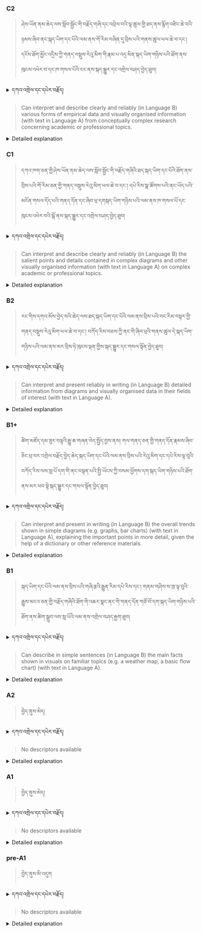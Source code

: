 ### C2
<!-- panels:start -->
<!-- div:left-panel -->

>ཤེས་ཡོན་ནམ་ཆེད་ལས་སློབ་སྦྱོང་གི་བརྗོད་གཞི་དང་འབྲེལ་བའི་ལྟ་ཚུལ་གྱི་ཐད་ནས་རྙོག་འཛིང་ཆེ་བའི་ཉམས་ཞིབ་ནང་སྐད་ཡིག་དང་པོའི་ལམ་ནས་གོ་རིམ་བཞིན་དུ་བྲིས་པའི་གནས་ཚུལ་ཕལ་ཆེ་བ་དང་། དངོས་ཐོག་མྱོང་འདྲིས་ཀྱི་གནད་བསྡུས་རེའུ་མིག་གི་རྣམ་པ་འདྲ་མིན་སྐད་ཡིག་གཉིས་པའི་ཐོག་ནས་ཁུངས་འཕེར་བ་དང་ཁ་གསལ་པོའི་ངང་ནས་སྐད་སྒྱུར་དང་འགྲེལ་བཤད་བྱེད་ཐུབ།



<details>
  <summary>དཀའ་འགྲེལ་དང་དཔེར་བརྗོད།</summary>

བདག་གིས་དེ་ལྷག་ཏུ་སྟབས་བདེའི་ཆ་ཤས་སུ་དབྱེ་རུ་བཅུག་པ་སྟེ།

1.སྐད་ཆ་དྭངས་ཤིང་གསལ་བ་སྟེ། འདིས་ཁྱོད་ཀྱིས་གོ་བདེ་ཤེས་སླ་བའི་ཐབས་ལ་བརྟེན་ནས་བཤད་ཆོག་པ་དང་འབྲི་ཆོག་པ་མཚོན་ ཁྱེད་ཀྱིས་དོན་སྙིང་ལྡན་པའི་ཚིག་བཀོལ་ནས་ཉན་མཁན་དང་ཀློག་པ་པོ་རྣམས་ལ་མཚོན་ན་རྙོག་འཛིང་ཆེན་པོ་མེད།
དཔེ་མཚོན་འདི་ལྟར། "དེ་རིང་གི་ནམ་མཁའ་ཧ་ཅང་སྔོ་"ཞེས་པ་ནི་སྟབས་བདེ་ཞིང་གསལ་བའི་ཚིག་གྲུབ་ཤིག་རེད།
</details>


<!-- div:right-panel -->

> Can interpret and describe clearly and reliably (in Language B) various forms of empirical data and visually organised information (with text in Language A) from conceptually complex research concerning academic or professional topics. 





<details>

  <summary>Detailed explanation</summary>

This means the person has the ability to accurately understand and effectively articulate different forms of empirical data and visually organized information derived from complex research in academic or professional fields. They can interpret the information presented in graphs, charts, tables, or other visual formats using Language B. Additionally, they can provide clear and reliable descriptions of the data and visuals, ensuring accurate communication of the findings. They possess the skills necessary to comprehend the conceptual complexities of the research and convey the information in a precise and understandable manner.

It is important to note that they consider the accompanying text written in Language A to gain a deeper understanding of the context and explanations related to the empirical data and visually organized information.

In summary, this descriptor emphasizes the person's proficiency in interpreting and describing empirical data and visually organized information derived from complex research. They can do so accurately using Language B, while also considering the accompanying text in Language A. Their skill set enables them to effectively communicate the findings of academic or professional research in a clear and reliable manner.

</details>

<!-- panels:end -->




### C1
<!-- panels:start -->
<!-- div:left-panel -->

>དཀའ་ཁག་ཅན་གྱི་ཤེས་ཡོན་ནམ་ཆེད་ལས་སློབ་སྦྱོང་གི་བརྗོད་གཞིའི་ཐད་སྐད་ཡིག་དང་པོའི་ཐོག་ནས་བྲིས་པའི་གོ་རིམ་ཅན་གྱི་གནད་བསྡུས་རེའུ་མིག་ཕལ་ཆེ་བ་དང་། དཔེ་རིས་སྣ་ཚོགས་པའི་ནང་ཡོད་པའི་མངོན་གསལ་དོད་པའི་གནད་དོན་དང་ཞིབ་ཕྲ་དགསྐད་ཡིག་གཉིས་པའི་ལམ་ནས་ཁ་གསལ་པོ་དང་ཁུངས་འཕེར་བའི་སྒོ་ནས་སྐད་སྒྱུར་དང་འགྲེལ་བཤད་བྱེད་ཐུབ།





<details>
  <summary>དཀའ་འགྲེལ་དང་དཔེར་བརྗོད།</summary>

བདག་གིས་དེ་ལྷག་ཏུ་སྟབས་བདེའི་ཆ་ཤས་སུ་དབྱེ་རུ་བཅུག་པ་སྟེ།

1.སྐད་ཆ་དྭངས་ཤིང་གསལ་བ་སྟེ། འདིས་ཁྱོད་ཀྱིས་གོ་བདེ་ཤེས་སླ་བའི་ཐབས་ལ་བརྟེན་ནས་བཤད་ཆོག་པ་དང་འབྲི་ཆོག་པ་མཚོན་ ཁྱེད་ཀྱིས་དོན་སྙིང་ལྡན་པའི་ཚིག་བཀོལ་ནས་ཉན་མཁན་དང་ཀློག་པ་པོ་རྣམས་ལ་མཚོན་ན་རྙོག་འཛིང་ཆེན་པོ་མེད།
དཔེ་མཚོན་འདི་ལྟར། "དེ་རིང་གི་ནམ་མཁའ་ཧ་ཅང་སྔོ་"ཞེས་པ་ནི་སྟབས་བདེ་ཞིང་གསལ་བའི་ཚིག་གྲུབ་ཤིག་རེད།
</details>

<!-- div:right-panel -->

>Can interpret and describe clearly and reliably (in Language B) the salient points and details contained in complex diagrams and other visually organised information (with text in Language A) on complex academic or professional topics. 





<details>

  <summary>Detailed explanation</summary>

This means the person has the ability to accurately understand and effectively communicate the important points and intricate details presented in complex diagrams and visually organized information concerning complex academic or professional subjects. They can interpret the content depicted in the diagrams using Language B. Additionally, they can provide clear and reliable descriptions of the salient points and specific details within the visuals. They possess the skills necessary to comprehend the complexity of the topics and convey the information accurately and coherently.

It is important to note that they consider the accompanying text written in Language A to gain a comprehensive understanding of the context and explanations associated with the diagrams and visually organized information.

In summary, this descriptor emphasizes the person's proficiency in interpreting and describing the salient points and intricate details contained within complex diagrams and visually organized information. They can accomplish this accurately using Language B, while also taking into account the accompanying text in Language A. Their skill set enables them to effectively communicate complex academic or professional information in a clear and reliable manner.

</details>

<!-- panels:end -->





### B2
<!-- panels:start -->
<!-- div:left-panel -->

> རང་གིས་དགའ་མོས་བྱེད་སའི་ཆེད་ལས་ཐད་སྐད་ཡིག་དང་པོའི་ལམ་ནས་བྲིས་པའི་བང་རིམ་བསྟར་གྱི་གནད་བསྡུས་རེའུ་མིག་ཕལ་ཆེ་བ་དང་། བཀོད་རིས་བཅས་ཀྱི་ནང་གི་ཞིབ་ཕྲའི་གནས་ཚུལ་དེ་སྐད་ཡིག་གཉིས་པའི་ལམ་ནས་མར་བྲིས་ཏེ་ཁུངས་ལྡན་གྱིས་སྐད་སྒྱུར་དང་གསལ་སྟོན་བྱེད་ཐུབ།






<details>
  <summary>དཀའ་འགྲེལ་དང་དཔེར་བརྗོད།</summary>

བདག་གིས་དེ་ལྷག་ཏུ་སྟབས་བདེའི་ཆ་ཤས་སུ་དབྱེ་རུ་བཅུག་པ་སྟེ།

1.སྐད་ཆ་དྭངས་ཤིང་གསལ་བ་སྟེ། འདིས་ཁྱོད་ཀྱིས་གོ་བདེ་ཤེས་སླ་བའི་ཐབས་ལ་བརྟེན་ནས་བཤད་ཆོག་པ་དང་འབྲི་ཆོག་པ་མཚོན་ ཁྱེད་ཀྱིས་དོན་སྙིང་ལྡན་པའི་ཚིག་བཀོལ་ནས་ཉན་མཁན་དང་ཀློག་པ་པོ་རྣམས་ལ་མཚོན་ན་རྙོག་འཛིང་ཆེན་པོ་མེད།
དཔེ་མཚོན་འདི་ལྟར། "དེ་རིང་གི་ནམ་མཁའ་ཧ་ཅང་སྔོ་"ཞེས་པ་ནི་སྟབས་བདེ་ཞིང་གསལ་བའི་ཚིག་གྲུབ་ཤིག་རེད།
</details>

<!-- div:right-panel -->

> Can interpret and present reliably in writing (in Language B) detailed information from diagrams and visually organised data in their fields of interest (with text in Language A). 




<details>

  <summary>Detailed explanation</summary>

This means the person possesses the ability to accurately understand and convey detailed information derived from diagrams and visually organized data within their areas of interest. They can interpret the information depicted in the diagrams and visuals, utilizing their proficiency in writing (Language B) to effectively present the information in written form. They consider the accompanying text written in Language A to gain a deeper understanding of the context and explanations related to the diagrams and visuals.

In summary, this descriptor highlights the individual's capability to accurately interpret and present detailed information derived from diagrams and visually organized data in writing (Language B). They take into account the accompanying text in Language A to enhance their understanding and ensure accurate communication. Their skill set enables them to effectively convey complex information from their fields of interest through written means.

</details>

<!-- panels:end -->







### B1+
<!-- panels:start -->
<!-- div:left-panel -->

> ཚིག་མཛོད་དམ་ཟུར་བལྟའི་རྒྱུ་ཆ་གཞན་བེད་སྤྱོད་བྱས་ནས། གལ་གནད་ཅན་གྱི་གནད་དོན་རྣམས་ཞིབ་ཅིང་ཕྲ་བར་འགྲེལ་བརྗོད་བྱེད་ཆེད་སྐད་ཡིག་དང་པོའི་ལམ་ནས་བྲིས་པའི་རེའུ་མིག་དང་དཔེ་རིས་ལྟ་བུའི་བཀོད་རིས་ལས་སླ་པོ་དག་གི་ནང་བསྟན་པའི་སྤྱི་ཡོངས་ཀྱི་བསམ་ཕྱོགས་དག་སྐད་ཡིག་གཉིས་པའི་ཐོག་ནས་མར་ཕབ་སྟེ་སྐད་སྒྱུར་དང་གསལ་སྟོན་བྱེད་ཐུབ། 



<details>
  <summary>དཀའ་འགྲེལ་དང་དཔེར་བརྗོད།</summary>

བདག་གིས་དེ་ལྷག་ཏུ་སྟབས་བདེའི་ཆ་ཤས་སུ་དབྱེ་རུ་བཅུག་པ་སྟེ།

1.སྐད་ཆ་དྭངས་ཤིང་གསལ་བ་སྟེ། འདིས་ཁྱོད་ཀྱིས་གོ་བདེ་ཤེས་སླ་བའི་ཐབས་ལ་བརྟེན་ནས་བཤད་ཆོག་པ་དང་འབྲི་ཆོག་པ་མཚོན་ ཁྱེད་ཀྱིས་དོན་སྙིང་ལྡན་པའི་ཚིག་བཀོལ་ནས་ཉན་མཁན་དང་ཀློག་པ་པོ་རྣམས་ལ་མཚོན་ན་རྙོག་འཛིང་ཆེན་པོ་མེད།
དཔེ་མཚོན་འདི་ལྟར། "དེ་རིང་གི་ནམ་མཁའ་ཧ་ཅང་སྔོ་"ཞེས་པ་ནི་སྟབས་བདེ་ཞིང་གསལ་བའི་ཚིག་གྲུབ་ཤིག་རེད།
</details>

<!-- div:right-panel -->

> Can interpret and present in writing (in Language B) the overall trends shown in simple diagrams (e.g. graphs, bar charts) (with text in Language A), explaining the important points in more detail, given the help of a dictionary or other reference materials. 



<details>

  <summary>Detailed explanation</summary>

This means the person has the ability to accurately understand and articulate the general trends illustrated in straightforward diagrams, like graphs or bar charts, using Language B. They can effectively convey the overall patterns and trends depicted in the diagrams. In order to provide more detailed explanations of the important points, they may require the help of a dictionary or other reference materials to overcome any potential language or terminology limitations. Additionally, they consider the accompanying text in Language A to gain a comprehensive understanding of the context and explanations related to the diagrams.

In summary, this descriptor emphasizes the individual's capability to interpret and present the overall trends shown in simple diagrams using Language B. They can provide detailed explanations with the assistance of reference materials, ensuring a thorough understanding of the significant points. They also take into account the accompanying text in Language A to enhance their comprehension and presentation.

</details>

<!-- panels:end -->



### B1
<!-- panels:start -->
<!-- div:left-panel -->

> སྐད་ཡིག་དང་པོའི་ལམ་ནས་བྲིས་པའི་གཞི་རྩའི་རྒྱུན་རིམ་དཔེ་རིས་དང་། གནམ་གཤིས་ས་ཁྲ་ལྟ་བུའི་རྒྱུས་མངའ་ཅན་གྱི་བརྗོད་གཞིའི་ཐོག་གི་འཆར་སྣང་ནང་གི་གནད་དོན་གཙོ་བོ་དག་སྐད་ཡིག་གཉིས་པའི་ཐོག་ནས་ཚིག་སྒྲུབ་ལས་སླ་པོའི་ལམ་ནས་འགྲེལ་བཤད་རྒྱག་ཐུབ།




<details>
  <summary>དཀའ་འགྲེལ་དང་དཔེར་བརྗོད།</summary>

བདག་གིས་དེ་ལྷག་ཏུ་སྟབས་བདེའི་ཆ་ཤས་སུ་དབྱེ་རུ་བཅུག་པ་སྟེ།

1.སྐད་ཆ་དྭངས་ཤིང་གསལ་བ་སྟེ། འདིས་ཁྱོད་ཀྱིས་གོ་བདེ་ཤེས་སླ་བའི་ཐབས་ལ་བརྟེན་ནས་བཤད་ཆོག་པ་དང་འབྲི་ཆོག་པ་མཚོན་ ཁྱེད་ཀྱིས་དོན་སྙིང་ལྡན་པའི་ཚིག་བཀོལ་ནས་ཉན་མཁན་དང་ཀློག་པ་པོ་རྣམས་ལ་མཚོན་ན་རྙོག་འཛིང་ཆེན་པོ་མེད།
དཔེ་མཚོན་འདི་ལྟར། "དེ་རིང་གི་ནམ་མཁའ་ཧ་ཅང་སྔོ་"ཞེས་པ་ནི་སྟབས་བདེ་ཞིང་གསལ་བའི་ཚིག་གྲུབ་ཤིག་རེད།
</details>

<!-- div:right-panel -->

> Can describe in simple sentences (in Language B) the main facts shown in visuals on familiar topics (e.g. a weather map, a basic flow chart) (with text in Language A). 




<details>

  <summary>Detailed explanation</summary>

This means the person has the ability to accurately describe the primary facts depicted in visuals related to familiar topics, such as a weather map or basic flow chart. They can effectively communicate the essential information using simple sentences in Language B. They consider the accompanying text in Language A to gain a deeper understanding of the visuals and provide accurate descriptions.

In summary, this descriptor highlights the individual's proficiency in describing the key facts found in visuals representing familiar topics. They can achieve this by using simple sentences in Language B, while considering the accompanying text in Language A. Their skill set allows them to effectively convey the main information presented in the visuals.

</details>

<!-- panels:end -->





### A2
<!-- panels:start -->
<!-- div:left-panel -->

> བྱེད་ནུས་མེད།
  


<details>
  <summary>དཀའ་འགྲེལ་དང་དཔེར་བརྗོད།</summary>

...
</details>

<!-- div:right-panel -->

> No descriptors available




<details>

  <summary>Detailed explanation</summary>

...

</details>

<!-- panels:end -->




### A1
<!-- panels:start -->
<!-- div:left-panel -->

>བྱེད་ནུས་མེད།
 
<details>
  <summary>དཀའ་འགྲེལ་དང་དཔེར་བརྗོད།</summary>

...
</details>

<!-- div:right-panel -->

> No descriptors available

<details>

  <summary>Detailed explanation</summary>

...

</details>

<!-- panels:end -->




### pre-A1
<!-- panels:start -->
<!-- div:left-panel -->

> བྱེད་ནུས་མི་འདུག

<details>
  <summary>དཀའ་འགྲེལ་དང་དཔེར་བརྗོད།</summary>

...
</details>

<!-- div:right-panel -->

> No descriptors available

<details>

  <summary>Detailed explanation</summary>

...

</details>

<!-- panels:end -->

